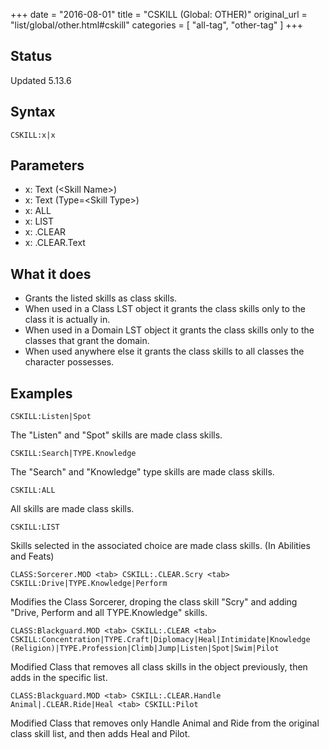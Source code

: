 +++
date = "2016-08-01"
title = "CSKILL (Global: OTHER)"
original_url = "list/global/other.html#cskill"
categories = [ "all-tag", "other-tag" ]
+++

## Status

Updated 5.13.6

## Syntax

`CSKILL:x|x`

## Parameters

-   x: Text (&lt;Skill Name&gt;)
-   x: Text (Type=&lt;Skill Type&gt;)
-   x: ALL
-   x: LIST
-   x: .CLEAR
-   x: .CLEAR.Text



What it does
------------

-   Grants the listed skills as class skills.
-   When used in a Class LST object it grants the class skills only to
    the class it is actually in.
-   When used in a Domain LST object it grants the class skills only to
    the classes that grant the domain.
-   When used anywhere else it grants the class skills to all classes
    the character possesses.

Examples
--------

`CSKILL:Listen|Spot`

The "Listen" and "Spot" skills are made class skills.

`CSKILL:Search|TYPE.Knowledge`

The "Search" and "Knowledge" type skills are made class skills.

`CSKILL:ALL`

All skills are made class skills.

`CSKILL:LIST`

Skills selected in the associated choice are made class skills. (In
Abilities and Feats)

`CLASS:Sorcerer.MOD <tab> CSKILL:.CLEAR.Scry <tab> CSKILL:Drive|TYPE.Knowledge|Perform`

Modifies the Class Sorcerer, droping the class skill "Scry" and adding
"Drive, Perform and all TYPE.Knowledge" skills.

`CLASS:Blackguard.MOD <tab> CSKILL:.CLEAR <tab> CSKILL:Concentration|TYPE.Craft|Diplomacy|Heal|Intimidate|Knowledge (Religion)|TYPE.Profession|Climb|Jump|Listen|Spot|Swim|Pilot`

Modified Class that removes all class skills in the object previously,
then adds in the specific list.

`CLASS:Blackguard.MOD <tab> CSKILL:.CLEAR.Handle Animal|.CLEAR.Ride|Heal <tab> CSKILL:Pilot`

Modified Class that removes only Handle Animal and Ride from the
original class skill list, and then adds Heal and Pilot.

